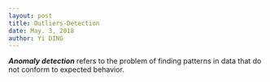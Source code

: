 ```yaml
---
layout: post
title: Outliers-Detection
date: May. 3, 2018
author: Yi DING
---
```


***Anomaly detection*** refers to the problem of finding patterns in data that do not conform
to expected behavior.

